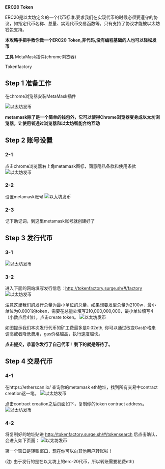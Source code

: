 **ERC20 Token**

ERC20是以太坊定义的一个代币标准.要求我们在实现代币的时候必须要遵守的协议，如指定代币名称、总量、实现代币交易函数等，只有支持了协议才能被以太坊钱包支持。

**本攻略手把手教你做一个ERC20 Token,非代码,没有编程基础的人也可以轻松发币**

**工具**
MetaMask插件(chrome浏览器)

Tokenfactory

## Step 1 准备工作
在chrome浏览器安装MetaMask插件

![以太坊发币](img/10_1.png "png")

**metamask除了是一个简单的钱包外，它可以使得Chrome浏览器变身成以太坊浏览器，让使用者通过浏览器和以太坊智能合约互动**

## Step 2 账号设置
### 2-1
点击chrome浏览器右上角metamask图标，同意隐私条款和使用条款
![以太坊发币](img/10_2.png "png")

### 2-2
设置metamask账号
![以太坊发币](img/10_3.png "png")

### 2-3
记下助记词，到这里metamask账号就创建好了

## Step 3 发行代币
### 3-1
![以太坊发币](img/10_4.png "png")

### 3-2
进入下面的网站填写发行信息：http://tokenfactory.surge.sh/#/factory
![以太坊发币](img/10_5.png "png")

注意这里我们的发行总量为最小单位的总量，如果想要发型总量为2100w，最小单位为0.0001的token，需要在总量处填写210,000,000,000，最小单位填写4（小数点后4位），点击create token。
![以太坊发币](img/10_6.png "png")

如图提示我们本次发行代币的矿工费最多是0.02eth, 你可以通过改变Gas价格来调高或者降低费用，gas价格越高，执行速度越快。

**点击提交，恭喜你发行了自己代币！剩下的就是等待了。**

## Step 4 交易代币
### 4-1
在https://etherscan.io/ 查询你的metamask eth地址，找到所有交易中contract creation这一笔。
![以太坊发币](img/10_7.png "png")

点击contract creation之后页面如下，复制你的token contract address。
![以太坊发币](img/10_8.png "png")

### 4-2
将复制好的地址贴进 http://tokenfactory.surge.sh/#/tokensearch 后点击确认，会进入如下页面：
![以太坊发币](img/10_9.png "png")

第一个窗口是转账窗口，现在你可以向其他用户转账啦！

(注: 由于发行的是在以太坊上的erc-20代币，所以转账需要花费eth)